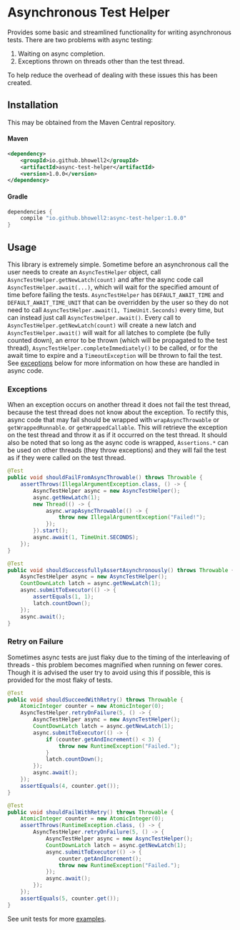 # Asynchronous Test Helper
Provides some basic and streamlined functionality for writing asynchronous tests. There are two problems with async 
testing: 
1. Waiting on async completion.
2. Exceptions thrown on threads other than the test thread.

To help reduce the overhead of dealing with these issues this has been created. 

## Installation
This may be obtained from the Maven Central repository.

#### Maven
```xml 
<dependency>
    <groupId>io.github.bhowell2</groupId>
    <artifactId>async-test-helper</artifactId>
    <version>1.0.0</version>
</dependency>
```

#### Gradle
```groovy
dependencies {
    compile "io.github.bhowell2:async-test-helper:1.0.0"
}
```

## Usage
This library is extremely simple. Sometime before an asynchronous call the user needs to create an `AsyncTestHelper` 
object, call `AsyncTestHelper.getNewLatch(count)` and after the async code call `AsyncTestHelper.await(...)`, which 
will wait for the specified amount of time before failing the tests. `AsyncTestHelper` has `DEFAULT_AWAIT_TIME` and 
`DEFAULT_AWAIT_TIME_UNIT` that can be overridden by the user so they do not need to call 
`AsyncTestHelper.await(1, TimeUnit.Seconds)` every time, but can instead just call `AsyncTestHelper.await()`.
Every call to `AsyncTestHelper.getNewLatch(count)` will create a new latch and `AsyncTestHelper.await()` will wait 
for all latches to complete (be fully counted down), an error to be thrown (which will be propagated to the test thread), 
`AsyncTestHelper.completeImmediately()` to be called, or for the await time to expire and a `TimeoutException` will be 
thrown to fail the test. See [exceptions](#exceptions) below for more information on how these are handled in async code.

### Exceptions 
When an exception occurs on another thread it does not fail the test thread, because the test thread does not know about 
the exception. To rectify this, async code that may fail should be wrapped with `wrapAsyncThrowable` or `getWrappedRunnable`. 
or `getWrappedCallable`. This will retrieve the exception on the test thread and throw it as if it occurred on the test 
thread. It should also be noted that so long as the async code is wrapped, `Assertions.*` can be used on other threads 
(they throw exceptions) and they will fail the test as if they were called on the test thread.

```java
@Test
public void shouldFailFromAsyncThrowable() throws Throwable {
    assertThrows(IllegalArgumentException.class, () -> {
        AsyncTestHelper async = new AsyncTestHelper();
        async.getNewLatch(1);
        new Thread(() -> {
            async.wrapAsyncThrowable(() -> {
                throw new IllegalArgumentException("Failed!");
            });
        }).start();
        async.await(1, TimeUnit.SECONDS);
    });
}

@Test
public void shouldSuccessfullyAssertAsynchronously() throws Throwable {
    AsyncTestHelper async = new AsyncTestHelper();
    CountDownLatch latch = async.getNewLatch(1);
    async.submitToExecutor(() -> {
        assertEquals(1, 1);
        latch.countDown();
    });
    async.await();
}
```

### Retry on Failure
Sometimes async tests are just flaky due to the timing of the interleaving of threads - this problem becomes magnified 
when running on fewer cores. Though it is advised the user try to avoid using this if possible, this is provided for the 
most flaky of tests.

```java
@Test
public void shouldSucceedWithRetry() throws Throwable {
    AtomicInteger counter = new AtomicInteger(0);
    AsyncTestHelper.retryOnFailure(5, () -> {
        AsyncTestHelper async = new AsyncTestHelper();
        CountDownLatch latch = async.getNewLatch(1);
        async.submitToExecutor(() -> {
            if (counter.getAndIncrement() < 3) {
                throw new RuntimeException("Failed.");
            }
            latch.countDown();
        });
        async.await();
    });
    assertEquals(4, counter.get());
}

@Test
public void shouldFailWithRetry() throws Throwable {
    AtomicInteger counter = new AtomicInteger(0);
    assertThrows(RuntimeException.class, () -> {
        AsyncTestHelper.retryOnFailure(5, () -> {
            AsyncTestHelper async = new AsyncTestHelper();
            CountDownLatch latch = async.getNewLatch(1);
            async.submitToExecutor(() -> {
                counter.getAndIncrement();
                throw new RuntimeException("Failed.");
            });
            async.await();
        });
    });
    assertEquals(5, counter.get());
}
```

See unit tests for more [examples](.//src/test/java/io/github/bhowell2/AsyncTestHelperTests.java).
